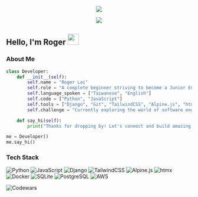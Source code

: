 <div align="center">
  <img src="https://readme-typing-svg.herokuapp.com/?lines=Hello+World!;Welcome+to+my+GitHub+profile&center=true&width=380&height=50">
</div>

<p align="center">
  <img src="https://visitor-badge.laobi.icu/badge?page_id=Roger-0227.Roger-0227">
</p>

## Hello, I'm Roger <img src="https://raw.githubusercontent.com/verma-anushka/verma-anushka/master/gifs/wave.gif" width="30px">

### About Me

```python
class Developer:
    def __init__(self):
        self.name = "Roger Lai"
        self.role = "A complete beginner striving to become a Junior Engineer."
        self.language_spoken = ["Taiwanese", "English"]
        self.code = ["Python", "JavaScript"]
        self.tools = ["Django", "Git", "TailwindCSS", "Alpine.js", "htmx", "SQLite/PostgreSQL", "AWS"]
        self.challenge = "Currently exploring the world of software engineering and learning new things everyday."

    def say_hi(self):
        print("Thanks for dropping by! Let's connect and build amazing things together!")

me = Developer()
me.say_hi()
```
### Tech Stack

![Python](https://img.shields.io/badge/Python-3776AB?style=flat&logo=python&logoColor=white)
![JavaScript](https://img.shields.io/badge/JavaScript-F7DF1E?style=flat&logo=javascript&logoColor=black)
![Django](https://img.shields.io/badge/Django-092E20?style=flat&logo=django&logoColor=white)
![TailwindCSS](https://img.shields.io/badge/Tailwind%20CSS-06B6D4?style=flat&logo=tailwind-css&logoColor=white)
![Alpine.js](https://img.shields.io/badge/Alpine.js-4B8BBE?style=flat&logo=alpinejs&logoColor=white)
![htmx](https://img.shields.io/badge/htmx-1E1E1E?style=flat&logo=htmx&logoColor=white)
![Docker](https://img.shields.io/badge/Docker-2496ED?style=flat&logo=docker&logoColor=white)
![SQLite](https://img.shields.io/badge/SQLite-003B57?style=flate&logo=sqlite&logoColor=white)
![PostgreSQL](https://img.shields.io/badge/PostgreSQL-336791?style=flat&logo=postgresql&logoColor=white)
![AWS](https://img.shields.io/badge/AWS-232F3E?style=flat&logo=amazon-aws&logoColor=white)

![Codewars](https://www.codewars.com/users/Roger-0227/badges/small?theme=light)

